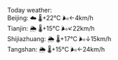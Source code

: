 Today weather:  
Beijing: ☁️   🌡️+22°C 🌬️←4km/h  
Tianjin: 🌦   🌡️+15°C 🌬️↙22km/h  
Shijiazhuang: 🌦   🌡️+17°C 🌬️↓15km/h  
Tangshan: 🌦   🌡️+15°C 🌬️←24km/h  
